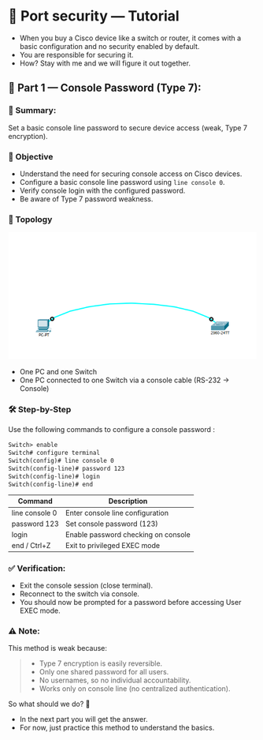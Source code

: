 # 🔐 Port security — Tutorial
- When you buy a Cisco device like a switch or router, 
it comes with a basic configuration and no security enabled by default. 
- You are responsible for securing it. 
- How? Stay with me and we will figure it out together.
## 📖 Part 1 — Console Password (Type 7):
### 📝 Summary:
Set a basic console line password to secure device access (weak, Type 7 encryption).
### 🎯 Objective
- Understand the need for securing console access on Cisco devices.  
- Configure a basic console line password using `line console 0`.  
- Verify console login with the configured password.  
- Be aware of Type 7 password weakness.  

### 🧩 Topology
 
<p align="center">
  <img src="topologies/port-security-1.png" alt="Port Security Topology" />
</p>

- One PC and one Switch 
- One PC connected to one Switch via a console cable (RS-232 → Console)

### 🛠️ Step-by-Step
Use the following commands to configure a console password :
  ```cisco
  Switch> enable
  Switch# configure terminal
  Switch(config)# line console 0
  Switch(config-line)# password 123
  Switch(config-line)# login
  Switch(config-line)# end
```
<p align="center">

| Command              | Description                         |
|----------------------|-------------------------------------|
| line console 0       | Enter console line configuration    |
| password 123         | Set console password (123)          |
| login                | Enable password checking on console |
| end / Ctrl+Z         | Exit to privileged EXEC mode        |

</p>

### ✅ Verification:
- Exit the console session (close terminal).
- Reconnect to the switch via console.
- You should now be prompted for a password before accessing User EXEC mode.

### ⚠️ Note:
This method is weak because:
> - Type 7 encryption is easily reversible.  
> - Only one shared password for all users.  
> - No usernames, so no individual accountability.  
> - Works only on console line (no centralized authentication).  

So what should we do? 🤔  
- In the next part you will get the answer.  
- For now, just practice this method to understand the basics.
